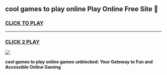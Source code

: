 
## cool games to play online Play Online Free Site 👋
<h3>
<a href="https://download.freeplayer.one?title=cool_games_to_play_online&ref=21F">CLICK TO PLAY</a></h3>
<hr>

<h3>
<a href="https://download.freeplayer.one?title=cool_games_to_play_online&ref=21F">CLICK 2 PLAY</a>
  
</h3>

<a href="https://download.freeplayer.one?title=cool_games_to_play_online&ref=21F"><img src="https://cdnb.artstation.com/p/assets/images/images/032/539/853/original/anto-thomas-button-gif.gif"></a>


**cool games to play online games unblocked: Your Gateway to Fun and Accessible Online Gaming**
